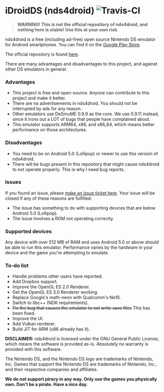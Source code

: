 # iDroidDS (nds4droid) ![Travis-CI](https://travis-ci.org/tangalbert919/iDroidDS.svg?branch=master)

>**WARNING! This is not the official repository of nds4droid, and nothing here is stable! Use this at your own risk.**

nds4droid is a free (including ad-free) open source Nintendo DS emulator for Android smartphones. You can find it on the [Google Play Store](https://play.google.com/store/apps/details?id=com.opendoorstudios.ds4droid&hl=en).

The official repository is found [here](https://github.com/jquesnelle/nds4droid).

There are many advantages and disadvantages to this project, and against other DS emulators in general.

### Advantages

* This project is free and open-source. Anyone can contribute to this project and make it better.
* There are no advertisements in nds4droid. You should not be interrupted by ads for any reason.
* Other emulators use DeSmuME 0.9.9 as the core. We use 0.9.11 instead, since it irons out a LOT of bugs that people have complained about.
* This emulator supports ARM64, x86, and x86_64, which means better performance on those architectures.

### Disadvantages

* You need to be on Android 5.0 (Lollipop) or newer to use this version of nds4droid.
* There will be bugs present in this repository that might cause nds4droid to not operate properly. This is why I need bug reports.

### Issues

If you found an issue, please [make an issue ticket here](https://github.com/tangalbert919/iDroidDS/issues/new). Your issue will be closed if any of these reasons are fulfilled:
* The issue has something to do with supporting devices that are below Android 5.0 (Lollipop).
* The issue involves a ROM not operating correctly.

### Supported devices

Any device with over 512 MB of RAM and uses Android 5.0 or above should be able to run this emulator. Performance varies by the hardware in your device and the game you're attempting to emulate.

### To-do list

* Handle problems other users have reported.
* Add Dropbox support.
* Improve the OpenGL ES 2.0 Renderer.
* Get the OpenGL ES 3.0 Renderer working.
* Replace Google's math-neon with Qualcomm's Ne10.
* Switch to libc++ (NDK requirements).
* ~~Fix the bug that causes the emulator to not write save files~~ This has been fixed.
* Improve the UI.
* Add Vulkan renderer.
* Build JIT for ARM (x86 already has it).

**DISCLAIMER:** nds4droid is licensed under the GNU General Public License, which means the software is provided as-is. Absolutely no warranty is provided with this software.

The Nintendo DS, and the Nintendo DS logo are trademarks of Nintendo, Inc. Games that support the Nintendo DS are trademarks of Nintendo, Inc., and their respective companies and affiliates.

**We do not support piracy in any way. Only use the games you physically own. Don't be a pirate. Have a nice day.**
